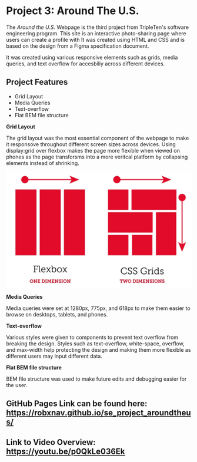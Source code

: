 # Project 3: Around The U.S.

The _Around the U.S._ Webpage is the third project from TripleTen's software engineering program. This site is an interactive photo-sharing page where users can create a profile with It was created using HTML and CSS and is based on the design from a Figma specification document.

It was created using various responsive elements such as grids, media queries, and text overflow for accesbiliy across different devices.

## Project Features

- Grid Layout
- Media Queries
- Text-overflow
- Flat BEM file structure

**Grid Layout**

The grid layout was the most essential component of the webpage to make it responsove throughout different screen sizes across devices. Using display:grid over flexbox makes the page more flexible when viewed on phones as the page transforsms into a more veritcal platform by collapsing elements instead of shrinking.

![Grid Layout Visualization](images/Flexbox-vs-Grid.png)

**Media Queries**

Media queries were set at 1280px, 775px, and 618px to make them easier to browse on desktops, tablets, and phones.

**Text-overflow**

Various styles were given to components to prevent text overflow from breaking the design. Styles such as text-overflow, white-space, overflow, and max-width help protecting the design and making them more flexible as different users may input different data.

**Flat BEM file structure**

BEM file structure was used to make future edits and debugging easier for the user.

## GitHub Pages Link can be found here: https://robxnav.github.io/se_project_aroundtheus/

## Link to Video Overview: https://youtu.be/p0QkLe036Ek
